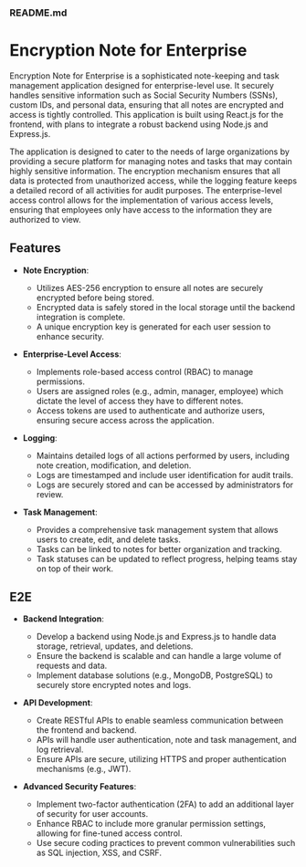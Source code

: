### README.md

# Encryption Note for Enterprise


Encryption Note for Enterprise is a sophisticated note-keeping and task management application designed for enterprise-level use. It securely handles sensitive information such as Social Security Numbers (SSNs), custom IDs, and personal data, ensuring that all notes are encrypted and access is tightly controlled. This application is built using React.js for the frontend, with plans to integrate a robust backend using Node.js and Express.js.

The application is designed to cater to the needs of large organizations by providing a secure platform for managing notes and tasks that may contain highly sensitive information. The encryption mechanism ensures that all data is protected from unauthorized access, while the logging feature keeps a detailed record of all activities for audit purposes. The enterprise-level access control allows for the implementation of various access levels, ensuring that employees only have access to the information they are authorized to view.

## Features

- **Note Encryption**: 
  - Utilizes AES-256 encryption to ensure all notes are securely encrypted before being stored.
  - Encrypted data is safely stored in the local storage until the backend integration is complete.
  - A unique encryption key is generated for each user session to enhance security.

- **Enterprise-Level Access**:
  - Implements role-based access control (RBAC) to manage permissions.
  - Users are assigned roles (e.g., admin, manager, employee) which dictate the level of access they have to different notes.
  - Access tokens are used to authenticate and authorize users, ensuring secure access across the application.

- **Logging**:
  - Maintains detailed logs of all actions performed by users, including note creation, modification, and deletion.
  - Logs are timestamped and include user identification for audit trails.
  - Logs are securely stored and can be accessed by administrators for review.

- **Task Management**:
  - Provides a comprehensive task management system that allows users to create, edit, and delete tasks.
  - Tasks can be linked to notes for better organization and tracking.
  - Task statuses can be updated to reflect progress, helping teams stay on top of their work.

## E2E

- **Backend Integration**:
  - Develop a backend using Node.js and Express.js to handle data storage, retrieval, updates, and deletions.
  - Ensure the backend is scalable and can handle a large volume of requests and data.
  - Implement database solutions (e.g., MongoDB, PostgreSQL) to securely store encrypted notes and logs.

- **API Development**:
  - Create RESTful APIs to enable seamless communication between the frontend and backend.
  - APIs will handle user authentication, note and task management, and log retrieval.
  - Ensure APIs are secure, utilizing HTTPS and proper authentication mechanisms (e.g., JWT).

- **Advanced Security Features**:
  - Implement two-factor authentication (2FA) to add an additional layer of security for user accounts.
  - Enhance RBAC to include more granular permission settings, allowing for fine-tuned access control.
  - Use secure coding practices to prevent common vulnerabilities such as SQL injection, XSS, and CSRF.
